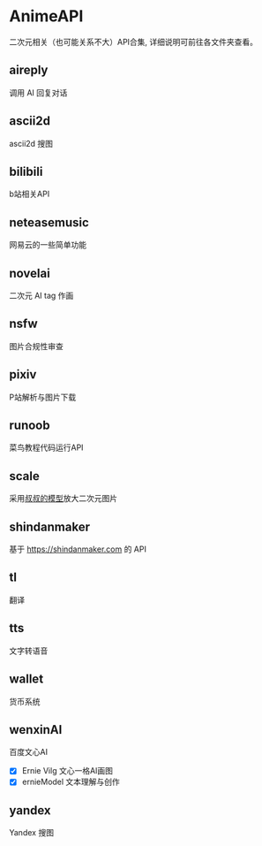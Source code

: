 # AnimeAPI
二次元相关（也可能关系不大）API合集, 详细说明可前往各文件夹查看。
## aireply
调用 AI 回复对话
## ascii2d
ascii2d 搜图
## bilibili
b站相关API
## neteasemusic
网易云的一些简单功能
## novelai
二次元 AI tag 作画
## nsfw
图片合规性审查
## pixiv
P站解析与图片下载
## runoob
菜鸟教程代码运行API
## scale
采用[叔叔的模型](https://github.com/bilibili/ailab)放大二次元图片
## shindanmaker
基于 https://shindanmaker.com 的 API
## tl
翻译
## tts
文字转语音
## wallet 
货币系统
## wenxinAI 
百度文心AI
- [x] Ernie Vilg
文心一格AI画图
- [x] ernieModel
文本理解与创作
## yandex
Yandex 搜图
